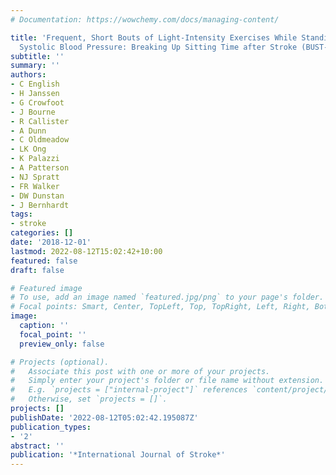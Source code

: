 ```yaml
---
# Documentation: https://wowchemy.com/docs/managing-content/

title: 'Frequent, Short Bouts of Light-Intensity Exercises While Standing Decreases
  Systolic Blood Pressure: Breaking Up Sitting Time after Stroke (BUST-Stroke) Trial'
subtitle: ''
summary: ''
authors:
- C English
- H Janssen
- G Crowfoot
- J Bourne
- R Callister
- A Dunn
- C Oldmeadow
- LK Ong
- K Palazzi
- A Patterson
- NJ Spratt
- FR Walker
- DW Dunstan
- J Bernhardt
tags:
- stroke
categories: []
date: '2018-12-01'
lastmod: 2022-08-12T15:02:42+10:00
featured: false
draft: false

# Featured image
# To use, add an image named `featured.jpg/png` to your page's folder.
# Focal points: Smart, Center, TopLeft, Top, TopRight, Left, Right, BottomLeft, Bottom, BottomRight.
image:
  caption: ''
  focal_point: ''
  preview_only: false

# Projects (optional).
#   Associate this post with one or more of your projects.
#   Simply enter your project's folder or file name without extension.
#   E.g. `projects = ["internal-project"]` references `content/project/deep-learning/index.md`.
#   Otherwise, set `projects = []`.
projects: []
publishDate: '2022-08-12T05:02:42.195087Z'
publication_types:
- '2'
abstract: ''
publication: '*International Journal of Stroke*'
---
```

